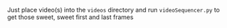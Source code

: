 Just place video(s) into the `videos` directory and run `videoSequencer.py` to get those sweet, sweet first and last frames